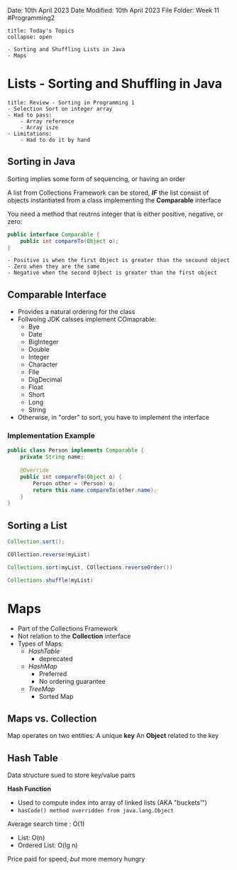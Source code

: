 Date: 10th April 2023
Date Modified: 10th April 2023
File Folder: Week 11
#Programming2 

```ad-abstract
title: Today's Topics
collapse: open

- Sorting and Shuffling Lists in Java
- Maps

```


# Lists - Sorting and Shuffling in Java

```ad-summary
title: Review - Sorting in Programming 1
- Selection Sort on integer array
- Had to pass:
	- Array reference
	- Array isze
- Limitations:
	- Had to do it by hand
```

## Sorting in Java

Sorting implies some form of sequencing, or having an order

A list from Collections Framework can be stored, ***IF*** the list consist of objects instantiated from a class implementing the **Comparable** interface

You need a method that reutrns integer that is either positive, negative, or zero:

```java
public interface Comparable {
	public int compareTo(Object o);
}
```

```ad-note
- Positive is when the first Object is greater than the secound object
- Zero when they are the same
- Negative when the second Ojbect is greater than the first object
```

## Comparable Interface

- Provides a natural ordering for the class
- Follwoing JDK calsses implement COmaprable:
	- Bye
	- Date
	- BigInteger
	- Double
	- Integer
	- Character
	- FIle
	- DigDecimal
	- Float
	- Short
	- Long
	- String
- Otherwise, in "order" to sort, you have to implement the interface

### Implementation Example

```java
public class Person implements Comparable {
	private String name;
	
	@Override
	public int compareTo(Object o) {
		Person other = (Person) o;
		return this.name.compareTo(other.name);
	}
}
```

## Sorting a List

```java
Collection.sort();

COllection.reverse(myList)

Collections.sort(myList, COllections.reverseOrder())

Collections.shuffle(myList)
```


# Maps

- Part of the Collections Framework
- Not relation to the **Collection** interface
- Types of Maps:
	- *HashTable* 
		- deprecated
	- *HashMap* 
		- Preferred
		- No ordering guarantee
	- *TreeMap*
		- Sorted Map

## Maps vs. Collection

Map operates on two entities:
	A unique **key**
	An **Object** related to the key

## Hash Table

Data structure sued to store key/value pairs

**Hash Function**
- Used to compute index into array of linked lists (AKA "buckets'")
- ``hasCode() method overridden from java.lang.Object``

Average search time : O(1)
- List: O(n)
- Ordered List: O(lg n)

Price paid for speed, *but* more memory hungry

